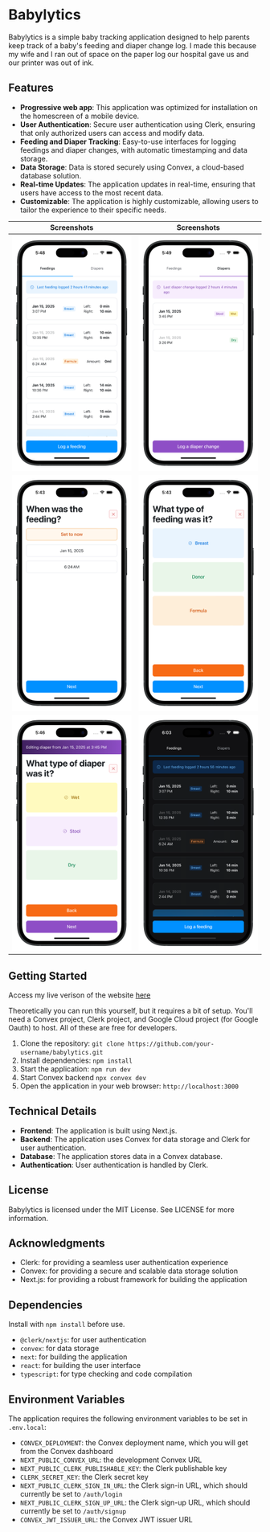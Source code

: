 # Babylytics

Babylytics is a simple baby tracking application designed to help parents keep track of a baby's feeding and diaper change log. I made this because my wife and I ran out of space on the paper log our hospital gave us and our printer was out of ink.

## Features

-   **Progressive web app**: This application was optimized for installation on the homescreen of a mobile device.
-   **User Authentication**: Secure user authentication using Clerk, ensuring that only authorized users can access and modify data.
-   **Feeding and Diaper Tracking**: Easy-to-use interfaces for logging feedings and diaper changes, with automatic timestamping and data storage.
-   **Data Storage**: Data is stored securely using Convex, a cloud-based database solution.
-   **Real-time Updates**: The application updates in real-time, ensuring that users have access to the most recent data.
-   **Customizable**: The application is highly customizable, allowing users to tailor the experience to their specific needs.

| Screenshots                                                              | Screenshots                                                               |
| ------------------------------------------------------------------------ | ------------------------------------------------------------------------- |
| ![Feedings page](/doc/screen1.png?raw=true, 'Feedings page')             | ![Diaper change page](/doc/screen2.png?raw=true, 'Diaper change page')    |
| ![Log feeding page](/doc/screen3.png?raw=true, 'Log feeding page (1/2)') | ![Log feeding page 2](/doc/screen4.png?raw=true, 'Log diaper page (2/2)') |
| ![Edit diaper page](/doc/screen5.png?raw=true, 'Edit diaper page')       | ![Dark mode](/doc/screen6.png?raw=true, 'Dark mode')                      |

## Getting Started

Access my live verison of the website [here](https://baby.woolly.one)

Theoretically you can run this yourself, but it requires a bit of setup. You'll need a Convex project, Clerk project, and Google Cloud project (for Google Oauth) to host. All of these are free for developers.

1. Clone the repository: `git clone https://github.com/your-username/babylytics.git`
2. Install dependencies: `npm install`
3. Start the application: `npm run dev`
4. Start Convex backend `npx convex dev`
5. Open the application in your web browser: `http://localhost:3000`

## Technical Details

-   **Frontend**: The application is built using Next.js.
-   **Backend**: The application uses Convex for data storage and Clerk for user authentication.
-   **Database**: The application stores data in a Convex database.
-   **Authentication**: User authentication is handled by Clerk.

## License

Babylytics is licensed under the MIT License. See LICENSE for more information.

## Acknowledgments

-   Clerk: for providing a seamless user authentication experience
-   Convex: for providing a secure and scalable data storage solution
-   Next.js: for providing a robust framework for building the application

## Dependencies

Install with `npm install` before use.

-   `@clerk/nextjs`: for user authentication
-   `convex`: for data storage
-   `next`: for building the application
-   `react`: for building the user interface
-   `typescript`: for type checking and code compilation

## Environment Variables

The application requires the following environment variables to be set in `.env.local`:

-   `CONVEX_DEPLOYMENT`: the Convex deployment name, which you will get from the Convex dashboard
-   `NEXT_PUBLIC_CONVEX_URL`: the development Convex URL
-   `NEXT_PUBLIC_CLERK_PUBLISHABLE_KEY`: the Clerk publishable key
-   `CLERK_SECRET_KEY`: the Clerk secret key
-   `NEXT_PUBLIC_CLERK_SIGN_IN_URL`: the Clerk sign-in URL, which should currently be set to `/auth/login`
-   `NEXT_PUBLIC_CLERK_SIGN_UP_URL`: the Clerk sign-up URL, which should currently be set to `/auth/signup`
-   `CONVEX_JWT_ISSUER_URL`: the Convex JWT issuer URL
